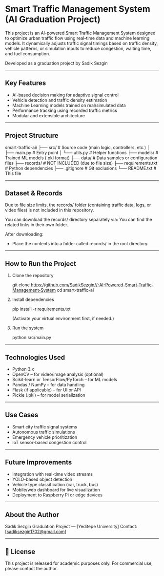 Smart Traffic Management System (AI Graduation Project)
==========================================================

This project is an AI-powered Smart Traffic Management System designed to optimize urban traffic flow using real-time data and machine learning models. It dynamically adjusts traffic signal timings based on traffic density, vehicle patterns, or simulation inputs to reduce congestion, waiting time, and fuel consumption.

Developed as a graduation project by Sadık Sezgin

----------------------------------------------------------

Key Features
---------------

- AI-based decision making for adaptive signal control
- Vehicle detection and traffic density estimation
- Machine Learning models trained on real/simulated data
- Performance tracking using recorded traffic metrics
- Modular and extensible architecture

----------------------------------------------------------

Project Structure
---------------------

smart-traffic-ai/
├── src/                # Source code (main logic, controllers, etc.)
│   ├── main.py         # Entry point
│   └── utils.py        # Helper functions
├── models/             # Trained ML models (.pkl format)
├── data/               # Data samples or configuration files
├── records/            # NOT INCLUDED (due to file size)
├── requirements.txt    # Python dependencies
├── .gitignore          # Git exclusions
└── README.txt          # This file

----------------------------------------------------------

Dataset & Records
---------------------

Due to file size limits, the records/ folder (containing traffic data, logs, or video files) is not included in this repository.

You can download the records/ directory separately via:
You can find the related links in their own folder.

After downloading:
- Place the contents into a folder called records/ in the root directory.

----------------------------------------------------------

How to Run the Project
--------------------------

1. Clone the repository

    git clone https://github.com/SadıkSezgin//-AI-Powered-Smart-Traffic-Management-System
    cd smart-traffic-ai

2. Install dependencies

    pip install -r requirements.txt

    (Activate your virtual environment first, if needed.)

3. Run the system

    python src/main.py

----------------------------------------------------------

Technologies Used
---------------------

- Python 3.x
- OpenCV – for video/image analysis (optional)
- Scikit-learn or TensorFlow/PyTorch – for ML models
- Pandas / NumPy – for data handling
- Flask (if applicable) – for UI or API
- Pickle (.pkl) – for model serialization

----------------------------------------------------------

Use Cases
------------

- Smart city traffic signal systems
- Autonomous traffic simulations
- Emergency vehicle prioritization
- IoT sensor-based congestion control

----------------------------------------------------------

Future Improvements
------------------------

- Integration with real-time video streams
- YOLO-based object detection
- Vehicle type classification (car, truck, bus)
- Mobile/web dashboard for live visualization
- Deployment to Raspberry Pi or edge devices

----------------------------------------------------------

About the Author
--------------------

Sadık Sezgin
Graduation Project — [Yeditepe University]
Contact: [sadiksezgin1702@gmail.com]

----------------------------------------------------------

📄 License
----------

This project is released for academic purposes only. For commercial use, please contact the author.
